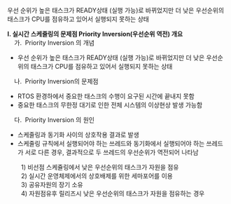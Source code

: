 우선 순위가 높은 태스크가 READY상태 (실행 가능)로 바뀌었지만 더 낮은 우선순위의 태스크가 CPU를 점유하고 있어서 실행되지 못하는 상태

**I. 실시간 스케줄링의 문제점 Priority Inversion(우선순위 역전) 개요**  
    가.  Priority Inversion 의 개념 

- 우선 순위가 높은 태스크가 READY상태 (실행 가능)로 바뀌었지만 더 낮은 우선순위의 태스크가 CPU를 점유하고 있어서 실행되지 못하는 상태

    나.  Priority Inversion의 문제점

- RTOS 환경하에서 중요한 태스크의 수행이 요구된 시간에 끝내지 못함
- 중요한 태스크의 무한정 대기로 인한 전체 시스템의 이상현상 발생 가능함

    다.  Priority Inversion 의 원인

- 스케줄링과 동기화 사이의 상호작용 결과로 발생
- 스케줄링 규칙에서 실행되어야 하는 쓰레드와 동기화에서 실행되어야 하는 쓰레드가 서로 다른 경우, 결과적으로 두 쓰레드의 우선순위가 역전되어 나타남

        1) 비선점 스케쥴링에서 낮은 우선순위의 태스크가 자원을 점유  
        2) 실시간 운영체제에서의 상호배제를 위한 세마포어를 이용  
        3) 공유자원의 장기 소유  
        4) 자원점유후 릴리즈시 낮은 우선순위의 태스크가 자원을 점유하는 경우